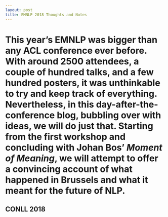 ```yaml
---
layout: post
title: EMNLP 2018 Thoughts and Notes
---
```


# This year’s EMNLP was bigger than any ACL conference ever before. With around 2500 attendees, a couple of hundred talks, and a few hundred posters, it was unthinkable to try and keep track of everything. Nevertheless, in this day-after-the-conference blog, bubbling over with ideas, we will do just that. Starting from the first workshop and concluding with Johan Bos’ _Moment of Meaning_, we will attempt to offer a convincing account of what happened in Brussels and what it meant for the future of NLP.

## **CONLL 2018**
[award]: https://github.com/SuperNLP/supernlp.github.io/blob/master/award.jpeg "Award"

